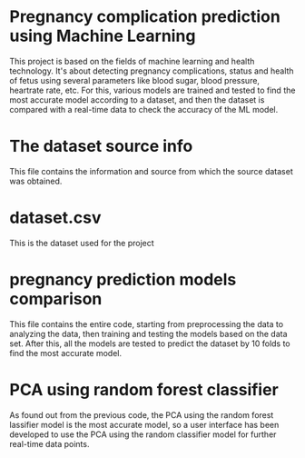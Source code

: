 # Pregnancy complication prediction using Machine Learning
This project is based on the fields of machine learning and health technology. It's about detecting pregnancy complications, status and health of fetus using several parameters like blood sugar, blood pressure, heartrate rate, etc. For this, various models are trained and tested to find the most accurate model according to a dataset, and then the dataset is compared with a real-time data to check the accuracy of the ML model.

 # The dataset source info
This file contains the information and source from which the source dataset was obtained.

 # dataset.csv
 This is the dataset used for the project
 
 # pregnancy prediction models comparison
This file contains the entire code, starting from preprocessing the data to analyzing the data, then training and testing the models based on the data set. After this, all the models are tested to predict the dataset by 10 folds to find the most accurate model.

# PCA using random forest classifier
As found out from the previous code, the PCA using the random forest lassifier model is the most accurate model, so a user interface has been developed to use the PCA using the random classifier model for further real-time data points.
